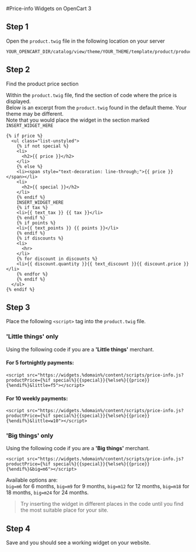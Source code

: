 #Price-info Widgets on OpenCart 3

## Step 1
Open the ```product.twig``` file in the following location on your server<br>
```
YOUR_OPENCART_DIR/catalog/view/theme/YOUR_THEME/template/product/product.twig
```
## Step 2 
Find the product price section<br>

Within the ```product.twig``` file, find the section of code where the price is displayed.</br>
Below is an excerpt from the ```product.twig``` found in the default theme. Your theme may be different.</br>
Note that you would place the widget in the section marked ```INSERT_WIDGET_HERE```
```
{% if price %}
  <ul class="list-unstyled">
    {% if not special %}
    <li>
      <h2>{{ price }}</h2>
    </li>
    {% else %}
    <li><span style="text-decoration: line-through;">{{ price }}</span></li>
    <li>
      <h2>{{ special }}</h2>
    </li>
    {% endif %}
    INSERT_WIDGET_HERE
    {% if tax %}
    <li>{{ text_tax }} {{ tax }}</li>
    {% endif %}
    {% if points %}
    <li>{{ text_points }} {{ points }}</li>
    {% endif %}
    {% if discounts %}
    <li>
      <hr>
    </li>
    {% for discount in discounts %}
    <li>{{ discount.quantity }}{{ text_discount }}{{ discount.price }}</li>
    {% endfor %}
    {% endif %}
  </ul>
{% endif %}
```
## Step 3
Place the following ```<script>``` tag into the ```product.twig``` file.<br>

### 'Little things' only

Using the following code if you are a **'Little things'** merchant.
#### For 5 fortnightly payments:
```
<script src="https://widgets.%domain%/content/scripts/price-info.js?productPrice={%if special%}{{special}}{%else%}{{price}}{%endif%}&little=f5"></script>
```
#### For 10 weekly payments:
```
<script src="https://widgets.%domain%/content/scripts/price-info.js?productPrice={%if special%}{{special}}{%else%}{{price}}{%endif%}&little=w10"></script>
```

### 'Big things' only

Using the following code if you are a **'Big things'** merchant.
```
<script src="https://widgets.%domain%/content/scripts/price-info.js?productPrice={%if special%}{{special}}{%else%}{{price}}{%endif%}&big=m6"></script>
```
Available options are:  
<code>big=m6</code> for 6 months, <code>big=m9</code> for 9 months, <code>big=m12</code> for 12 months, <code>big=m18</code> for 18 months, <code>big=m24</code> for 24 months.

> Try inserting the widget in different places in the code until you find the most suitable place for your site.

## Step 4
Save and you should see a working widget on your website.
